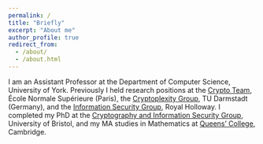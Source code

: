 ```yaml
---
permalink: /
title: "Briefly"
excerpt: "About me"
author_profile: true
redirect_from: 
  - /about/
  - /about.html
---
```


I am an Assistant Professor at the Department of Computer Science, University of York. Previously I held research positions at the [Crypto Team](https://crypto.di.ens.fr/web2py "Bojnour"), École Normale Supérieure (Paris), the [Cryptoplexity Group](https://www.cryptoplexity.informatik.tu-darmstadt.de/ "Hallo"), TU Darmstadt (Germany), and the [Information Security Group](https://www.royalholloway.ac.uk/research-and-teaching/departments-and-schools/information-security/research/ "Alrigh'?"), Royal Holloway. I completed my PhD at the [Cryptography and Information Security Group](http://www.bris.ac.uk/engineering/research/cryptography/ ), University of Bristol, and my MA studies in Mathematics at [Queens’ College](https://www.queens.cam.ac.uk/ "How do you do?"), Cambridge.
